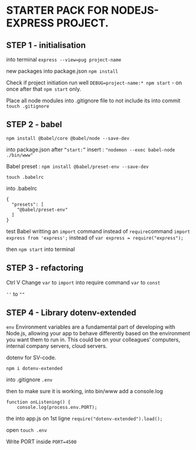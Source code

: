 # STARTER PACK FOR NODEJS-EXPRESS PROJECT.


## STEP 1 - initialisation

into terminal
`express --view=pug project-name`

new packages into package.json
`npm install`

Check if project initiation run well
`DEBUG=project-name:* npm start` - on once
after that `npm start` only.

Place all node modules into .gitignore file to not include its into commit
`touch .gitignore`


## STEP 2 - babel

`npm install @babel/core @babel/node --save-dev`

into package.json
after `“start:”` insert : `"nodemon --exec babel-node ./bin/www"`

Babel preset :
`npm install @babel/preset-env --save-dev`

`touch .babelrc`

into .babelrc
```
{
  "presets": [
    "@babel/preset-env"
  ]
}
```
test Babel writting an 
`import` command instead of `require`command
`import express from 'express';`
instead of
`var express = require("express");`

then
`npm start` into terminal


## STEP 3 - refactoring

Ctrl V
Change
`var` to `import` into require command
`var` to `const`

`''` to `""`


## STEP 4 - Library dotenv-extended

`env` Environment variables are a fundamental part of developing with Node.js, allowing your app to behave differently based on the environment you want them to run in.
This could be on your colleagues’ computers, internal company servers, cloud servers.

dotenv for SV-code.

`npm i dotenv-extended`

into .gitignore
`.env`

then to make sure it is working, into bin/www add a console.log
```
function onListening() {
    console.log(process.env.PORT);
```

the into app.js on 1st ligne
`require("dotenv-extended").load();`

open
`touch .env`

Write PORT inside
`PORT=4500`






